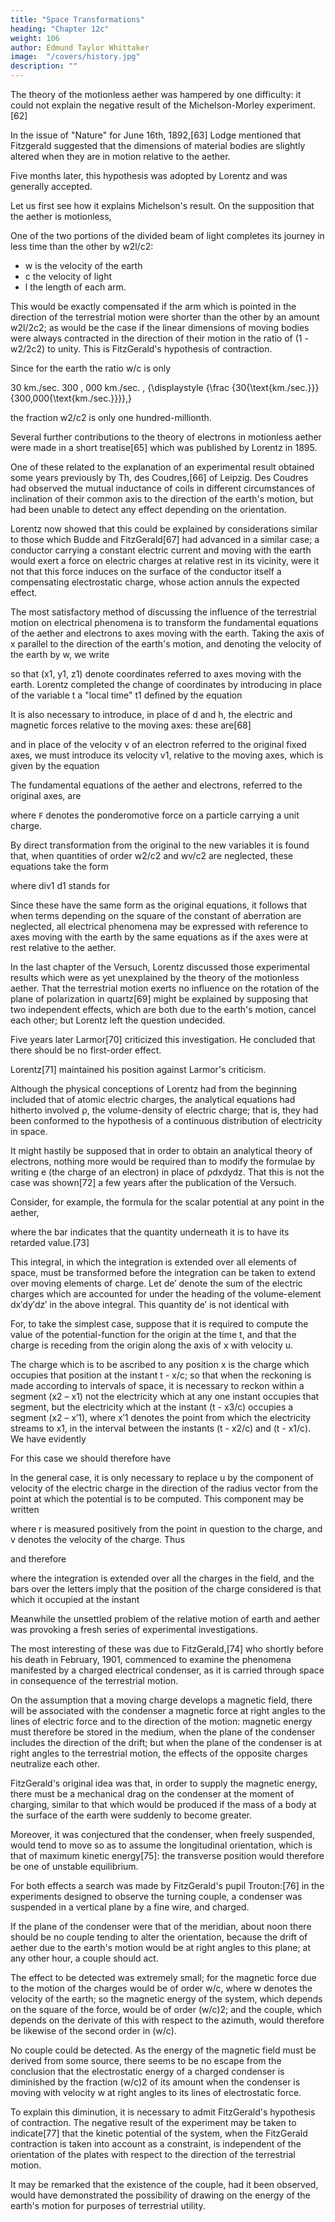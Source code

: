 ```yaml
---
title: "Space Transformations"
heading: "Chapter 12c"
weight: 106
author: Edmund Taylor Whittaker
image:  "/covers/history.jpg"
description: ""
---
```




The theory of the motionless aether was hampered by one difficulty: it could not explain the negative result of the Michelson-Morley experiment.[62] 

<!-- The adjustment of theory to observation in this particular was achieved by means of a remarkable hypothesis which must now be introduced. -->

In the issue of "Nature" for June 16th, 1892,[63] Lodge mentioned that Fitzgerald suggested that the dimensions of material bodies are slightly altered when they are in motion relative to the aether. 

Five months later, this hypothesis was adopted by Lorentz and was generally accepted.

<!-- , in a communication to the Amsterdam Academy;[64]after which it won favour in a gradually widening circle, until eventually it came to be generally taken as the basis of all theoretical investigations on the notion of ponderable bodies through the aether. -->

Let us first see how it explains Michelson's result. On the supposition that the aether is motionless, 

One of the two portions of the divided beam of light completes its journey in less time than the other by w2l/c2:
- w is the velocity of the earth
- c the velocity of light
- l the length of each arm. 

This would be exactly compensated if the arm which is pointed in the direction of the terrestrial motion were shorter than the other by an amount w2l/2c2; as would be the case if the linear dimensions of moving bodies were always contracted in the direction of their motion in the ratio of (1 - w2/2c2) to unity. This is FitzGerald's hypothesis of contraction. 

Since for the earth the ratio w/c is only

30
km./sec.
300
,
000
km./sec.
,
{\displaystyle {\frac {30{\text{km./sec.}}}{300,000{\text{km./sec.}}}},}

the fraction w2/c2 is only one hundred-millionth.

Several further contributions to the theory of electrons in motionless aether were made in a short treatise[65] which was published by Lorentz in 1895. 

One of these related to the explanation of an experimental result obtained some years previously by Th, des Coudres,[66] of Leipzig. Des Coudres had observed the mutual inductance of coils in different circumstances of inclination of their common axis to the direction of the earth's motion, but had been unable to detect any effect depending on the orientation. 

Lorentz now showed that this could be explained by considerations similar to those which Budde and FitzGerald[67] had advanced in a similar case; a conductor carrying a constant electric current and moving with the earth would exert a force on electric charges at relative rest in its vicinity, were it not that this force induces on the surface of the conductor itself a compensating electrostatic charge, whose action annuls the expected effect.

The most satisfactory method of discussing the influence of the terrestrial motion on electrical phenomena is to transform the fundamental equations of the aether and electrons to axes moving with the earth. Taking the axis of x parallel to the direction of the earth's motion, and denoting the velocity of the earth by w, we write

so that (x1, y1, z1) denote coordinates referred to axes moving with the earth. Lorentz completed the change of coordinates by introducing in place of the variable t a "local time" t1 defined by the equation

It is also necessary to introduce, in place of d and h, the electric and magnetic forces relative to the moving axes: these are[68]

and in place of the velocity v of an electron referred to the original fixed axes, we must introduce its velocity v1, relative to the moving axes, which is given by the equation

The fundamental equations of the aether and electrons, referred to the original axes, are


where `F` denotes the ponderomotive force on a particle carrying a unit charge.

By direct transformation from the original to the new variables it is found that, when quantities of order w2/c2 and wv/c2 are neglected, these equations take the form


where div1 d1 stands for


Since these have the same form as the original equations, it follows that when terms depending on the square of the constant of aberration are neglected, all electrical phenomena may be expressed with reference to axes moving with the earth by the same equations as if the axes were at rest relative to the aether.

In the last chapter of the Versuch, Lorentz discussed those experimental results which were as yet unexplained by the theory of the motionless aether. That the terrestrial motion exerts no influence on the rotation of the plane of polarization in quartz[69] might be explained by supposing that two independent effects, which are both due to the earth's motion, cancel each other; but Lorentz left the question undecided.

Five years later Larmor[70] criticized this investigation. He concluded that there should be no first-order effect.

Lorentz[71] maintained his position against Larmor's criticism.

Although the physical conceptions of Lorentz had from the beginning included that of atomic electric charges, the analytical equations had hitherto involved ρ, the volume-density of electric charge; that is, they had been conformed to the hypothesis of a continuous distribution of electricity in space. 

It might hastily be supposed that in order to obtain an analytical theory of electrons, nothing more would be required than to modify the formulae by writing e (the charge of an electron) in place of ρdxdydz. That this is not the case was shown[72] a few years after the publication of the Versuch.

Consider, for example, the formula for the scalar potential at any point in the aether,

where the bar indicates that the quantity underneath it is to have its retarded value.[73]

This integral, in which the integration is extended over all elements of space, must be transformed before the integration can be taken to extend over moving elements of charge. Let de′ denote the sum of the electric charges which are accounted for under the heading of the volume-element dx′dy′dz′ in the above integral. This quantity de′ is not identical with 


For, to take the simplest case, suppose that it is required to compute the value of the potential-function for the origin at the time t, and that the charge is receding from the origin along the axis of x with velocity u.

The charge which is to be ascribed to any position x is the charge which occupies that position at the instant t - x/c; so that when the reckoning is made according to intervals of space, it is necessary to reckon within a segment (x2 – x1) not the electricity which at any one instant occupies that segment, but the electricity which at the instant (t - x3/c) occupies a segment (x2 – x′1), where x′1 denotes the point from which the electricity streams to x1, in the interval between the instants (t - x2/c) and (t - x1/c). We have evidently


For this case we should therefore have

In the general case, it is only necessary to replace u by the component of velocity of the electric charge in the direction of the radius vector from the point at which the potential is to be computed. This component may be written 


where r is measured positively from the point in question to the charge, and v denotes the velocity of the charge. Thus


and therefore


where the integration is extended over all the charges in the field, and the bars over the letters imply that the position of the charge considered is that which it occupied at the instant 

Meanwhile the unsettled problem of the relative motion of earth and aether was provoking a fresh series of experimental investigations.

The most interesting of these was due to FitzGerald,[74] who shortly before his death in February, 1901, commenced to examine the phenomena manifested by a charged electrical condenser, as it is carried through space in consequence of the terrestrial motion. 

On the assumption that a moving charge develops a magnetic field, there will be associated with the condenser a magnetic force at right angles to the lines of electric force and to the direction of the motion: magnetic energy must therefore be stored in the medium, when the plane of the condenser includes the direction of the drift; but when the plane of the condenser is at right angles to the terrestrial motion, the effects of the opposite charges neutralize each other. 

FitzGerald's original idea was that, in order to supply the magnetic energy, there must be a mechanical drag on the condenser at the moment of charging, similar to that which would be produced if the mass of a body at the surface of the earth were suddenly to become greater. 

Moreover, it was conjectured that the condenser, when freely suspended, would tend to move so as to assume the longitudinal orientation, which is that of maximum kinetic energy[75]: the transverse position would therefore be one of unstable equilibrium.

For both effects a search was made by FitzGerald's pupil Trouton:[76] in the experiments designed to observe the turning couple, a condenser was suspended in a vertical plane by a fine wire, and charged. 

If the plane of the condenser were that of the meridian, about noon there should be no couple tending to alter the orientation, because the drift of aether due to the earth's motion would be at right angles to this plane; at any other hour, a couple should act. 

The effect to be detected was extremely small; for the magnetic force due to the motion of the charges would be of order w/c, where w denotes the velocity of the earth; so the magnetic energy of the system, which depends on the square of the force, would be of order (w/c)2; and the couple, which depends on the derivate of this with respect to the azimuth, would therefore be likewise of the second order in (w/c).

No couple could be detected. As the energy of the magnetic field must be derived from some source, there seems to be no escape from the conclusion that the electrostatic energy of a charged condenser is diminished by the fraction (w/c)2 of its amount when the condenser is moving with velocity w at right angles to its lines of electrostatic force. 

To explain this diminution, it is necessary to admit FitzGerald's hypothesis of contraction. The negative result of the experiment may be taken to indicate[77] that the kinetic potential of the system, when the FitzGerald contraction is taken into account as a ​constraint, is independent of the orientation of the plates with respect to the direction of the terrestrial motion.

It may be remarked that the existence of the couple, had it been observed, would have demonstrated the possibility of drawing on the energy of the earth's motion for purposes of terrestrial utility.


